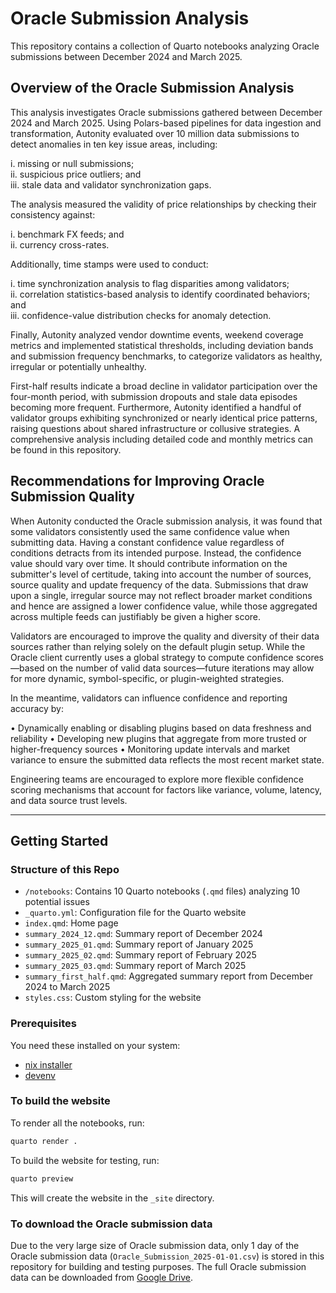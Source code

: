 # Oracle Submission Analysis

This repository contains a collection of Quarto notebooks analyzing Oracle submissions between December 2024 and March 2025.

## Overview of the Oracle Submission Analysis

This analysis investigates Oracle submissions gathered between December 2024 and March 2025. Using Polars-based pipelines for data ingestion and transformation, Autonity evaluated over 10 million data submissions to detect anomalies in ten key issue areas, including:

i. missing or null submissions;  
ii. suspicious price outliers; and  
iii. stale data and validator synchronization gaps.

The analysis measured the validity of price relationships by checking their consistency against:

i. benchmark FX feeds; and  
ii. currency cross-rates. 

Additionally, time stamps were used to conduct:

i. time synchronization analysis to flag disparities among validators;  
ii. correlation statistics-based analysis to identify coordinated behaviors; and  
iii. confidence-value distribution checks for anomaly detection. 

Finally, Autonity analyzed vendor downtime events, weekend coverage metrics and implemented statistical thresholds, including deviation bands and submission frequency benchmarks, to categorize validators as healthy, irregular or potentially unhealthy.

First-half results indicate a broad decline in validator participation over the four-month period, with submission dropouts and stale data episodes becoming more frequent. Furthermore, Autonity identified a handful of validator groups exhibiting synchronized or nearly identical price patterns, raising questions about shared infrastructure or collusive strategies. A comprehensive analysis including detailed code and monthly metrics can be found in this repository.

## Recommendations for Improving Oracle Submission Quality

When Autonity conducted the Oracle submission analysis, it was found that some validators consistently used the same confidence value when submitting data. Having a constant confidence value regardless of conditions detracts from its intended purpose. Instead, the confidence value should vary over time. It should contribute information on the submitter's level of certitude, taking into account the number of sources, source quality and update frequency of the data. Submissions that draw upon a single, irregular source may not reflect broader market conditions and hence are assigned a lower confidence value, while those aggregated across multiple feeds can justifiably be given a higher score.

Validators are encouraged to improve the quality and diversity of their data sources rather than relying solely on the default plugin setup. While the Oracle client currently uses a global strategy to compute confidence scores—based on the number of valid data sources—future iterations may allow for more dynamic, symbol-specific, or plugin-weighted strategies.

In the meantime, validators can influence confidence and reporting accuracy by:

•	Dynamically enabling or disabling plugins based on data freshness and reliability
•	Developing new plugins that aggregate from more trusted or higher-frequency sources
•	Monitoring update intervals and market variance to ensure the submitted data reflects the most recent market state.

Engineering teams are encouraged to explore more flexible confidence scoring mechanisms that account for factors like variance, volume, latency, and data source trust levels.


---

## Getting Started

### Structure of this Repo

- `/notebooks`: Contains 10 Quarto notebooks (`.qmd` files) analyzing 10 potential issues
- `_quarto.yml`: Configuration file for the Quarto website
- `index.qmd`: Home page
- `summary_2024_12.qmd`: Summary report of December 2024
- `summary_2025_01.qmd`: Summary report of January 2025
- `summary_2025_02.qmd`: Summary report of February 2025
- `summary_2025_03.qmd`: Summary report of March 2025
- `summary_first_half.qmd`: Aggregated summary report from December 2024 to March 2025
- `styles.css`: Custom styling for the website

### Prerequisites

You need these installed on your system:

- [nix installer](https://zero-to-nix.com/concepts/nix-installer)
- [devenv](https://devenv.sh/getting-started/)

### To build the website

To render all the notebooks, run:

```bash
quarto render .
```

To build the website for testing, run:

```bash
quarto preview
```

This will create the website in the `_site` directory.

### To download the Oracle submission data

Due to the very large size of Oracle submission data, only 1 day of the Oracle submission data (`Oracle_Submission_2025-01-01.csv`) is stored in this repository for building and testing purposes. The full Oracle submission data can be downloaded from [Google Drive](https://drive.google.com/drive/folders/1LIrAskzusoipLoftltbSoaLEM8E9-wK9).
